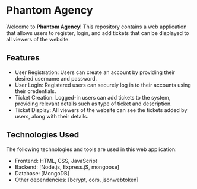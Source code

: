# Phantom Agency

Welcome to **Phantom Agency**! This repository contains a web application that allows users to register, login, and add tickets that can be displayed to all viewers of the website.

## Features

- User Registration: Users can create an account by providing their desired username and password.
- User Login: Registered users can securely log in to their accounts using their credentials.
- Ticket Creation: Logged-in users can add tickets to the system, providing relevant details such as type of ticket and description.
- Ticket Display: All viewers of the website can see the tickets added by users, along with their details.

## Technologies Used

The following technologies and tools are used in this web application:

- Frontend: HTML, CSS, JavaScript
- Backend: [Node.js, Express.jS, mongoose]
- Database: [MongoDB]
- Other dependencies: [bcrypt, cors, jsonwebtoken]
